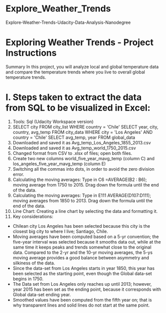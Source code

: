 # Explore_Weather_Trends
Explore-Weather-Trends-Udacity-Data-Analysis-Nanodegree

# Exploring Weather Trends - Project Instructions
Summary
In this project, you will analyze local and global temperature data and compare the temperature trends where you live to overall global temperature trends.

# I. Steps taken to extract the data from SQL to be visualized in Excel:
1. Tools: Sql (Udacity Workspace version)
2. SELECT city FROM city_list WHERE country = 'Chile'
SELECT year, city, country, avg_temp FROM city_data WHERE city = 'Los Angeles' AND country = 'Chile'
SELECT avg_temp, year FROM global_data
3. Downloaded and saved it as Avg_temp_Los_Angeles_1855_2013.csv
4. Downloaded and saved it as Avg_temp_world_1750_2015.csv
5. Changed format from CSV to .xlsx of files; open both files.
6. Create two new columns world_five_year_mavg_temp (column C) and los_angeles_five_year_mavg_temp (column E)
7. Switching all the commas into dots, in order to avoid the zero division error.
8. Calculating the moving averages: Type in C6 =AVERAGE(B2 : B6); moving average from 1750 to 2015. Drag down the formula until the end of the data.
9. Calculating the moving averages: Type in E111 AVERAGE(D107:D111); moving averages from 1850 to 2013. Drag down the formula until the end of the data.
10. Line Chart: Creating a line chart by selecting the data and formatting it.
11. Key considerations:
- Chilean city Los Angeles has been selected because this city is the closest big city to where I live; Santiago, Chile.
- Moving averages have been computed based on a 5-yr convention; the five-year interval was selected because it smooths data out, while at the same time it keeps peaks and trends somewhat close to the original data. Compared to the 2-yr and the 10-yr moving averages, the 5-ys moving average provides a good balance between asymmetry and silkiness of the data.
- Since the data-set from Los Angeles starts in year 1850, this year has been selected as the starting point, even though the Global data-set begins in 1750.
- The Data set from Los Angeles only reaches up until 2013; however, year 2015 has been set as the ending point, because it corresponds with Global data-set ending year.
- Smoothed values have been computed from the fifth year on; that is why transparent lines and solid lines do not start at the same point.
